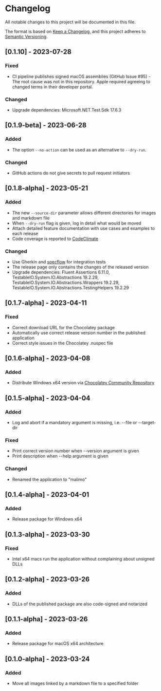 # Changelog

All notable changes to this project will be documented in this file.

The format is based on [Keep a Changelog](https://keepachangelog.com/en/1.0.0/),
and this project adheres to [Semantic Versioning](https://semver.org/spec/v2.0.0.html).

## [0.1.10] - 2023-07-28

### Fixed

- CI pipeline publishes signed macOS assemblies (GitHub Issue #95) - The root cause was not in this repository. Apple required agreeing to changed terms in their developer portal.

### Changed

- Upgrade dependencies: Microsoft.NET.Test.Sdk 17.6.3

## [0.1.9-beta] - 2023-06-28

### Added

- The option `--no-action` can be used as an alternative to `--dry-run`.

### Changed

- GitHub actions do not give secrets to pull request initiators

## [0.1.8-alpha] - 2023-05-21

### Added

- The new `--source-dir` parameter allows different directories for images and markdown file
- When `--dry-run` flag is given, log in detail what would be moved
- Attach detailed feature documentation with use cases and examples to each release
- Code coverage is reported to [CodeClimate](https://codeclimate.com/github/wonderbird/malimo/)

### Changed

- Use Gherkin and [specflow](https://specflow.org/) for integration tests
- The release page only contains the changes of the released version
- Upgrade dependencies: Fluent Assertions 6.11.0, TestableIO.System.IO.Abstractions 19.2.29, TestableIO.System.IO.Abstractions.Wrappers 19.2.29, TestableIO.System.IO.Abstractions.TestingHelpers 19.2.29

## [0.1.7-alpha] - 2023-04-11

### Fixed

- Correct download URL for the Chocolatey package
- Automatically use correct release version number in the published application
- Correct style issues in the Chocolatey .nuspec file

## [0.1.6-alpha] - 2023-04-08

### Added

- Distribute Windows x64 version via [Chocolatey Community Repository](https://community.chocolatey.org/packages)

## [0.1.5-alpha] - 2023-04-04

### Added

- Log and abort if a mandatory argument is missing, i.e. --file or --target-dir

### Fixed

- Print correct version number when --version argument is given
- Print description when --help argument is given

### Changed

- Renamed the application to "malimo"

## [0.1.4-alpha] - 2023-04-01

### Added

- Release package for Windows x64

## [0.1.3-alpha] - 2023-03-30

### Fixed

- Intel x64 macs run the application without complaining about unsigned DLLs 

## [0.1.2-alpha] - 2023-03-26

### Added

- DLLs of the published package are also code-signed and notarized

## [0.1.1-alpha] - 2023-03-26

### Added

- Release package for macOS x64 architecture

## [0.1.0-alpha] - 2023-03-24

### Added

- Move all images linked by a markdown file to a specified folder
